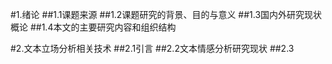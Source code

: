 #1.绪论
##1.1课题来源
##1.2课题研究的背景、目的与意义
##1.3国内外研究现状概论
##1.4本文的主要研究内容和组织结构

#2.文本立场分析相关技术
##2.1引言
##2.2文本情感分析研究现状
##2.3